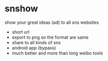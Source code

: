# snshow

show your great ideas (ad) to all sns websites  
- short  url
- export to png so the format are same
- share to all kinds of sns
- android app (bypass)
- much better and more than long weibo tools



